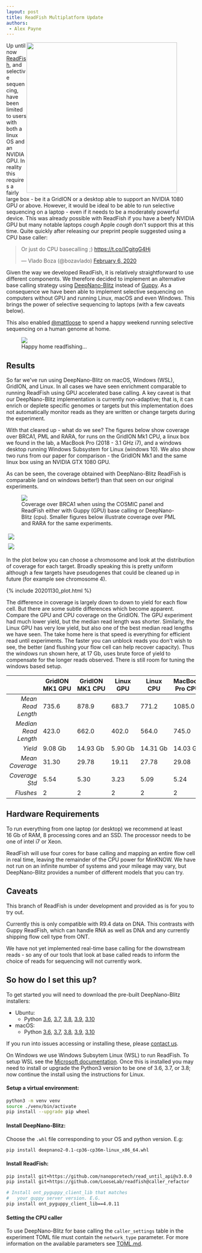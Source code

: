 ```yaml
---
layout: post
title: ReadFish Multiplatform Update
authors: 
 - Alex Payne
---
```


<div style="width: 450px; float: right;">
  <img src="/img/readfish_logo.jpg" width="400px">
</div>

Up until now [ReadFish][7], and selective sequencing, have been limited to users 
with both a linux OS and an NVIDIA GPU. In reality this requires a fairly 
large box - be it a GridION or a desktop able to support an NVIDIA 1080 GPU 
or above.
However, it would be ideal to be able to run selective sequencing on a laptop - 
even if it needs to be a moderately powerful device. This was already possible 
with ReadFish if you have a beefy NVIDIA GPU but many notable laptops *cough* 
Apple *cough* don't support this at this time.
Quite quickly after releasing our preprint people suggested using a CPU base 
caller:

<blockquote class="twitter-tweet" data-conversation="none" data-dnt="true"><p lang="en" dir="ltr">Or just do CPU basecalling ;) <a href="https://t.co/ICgitgG4Hj">https://t.co/ICgitgG4Hj</a></p>&mdash; Vlado Boza (@bozavlado) <a href="https://twitter.com/bozavlado/status/1225478731197812737?ref_src=twsrc%5Etfw">February 6, 2020</a></blockquote> <script async src="https://platform.twitter.com/widgets.js" charset="utf-8"></script>

Given the way we developed ReadFish, it is relatively straightforward to use 
different components. We therefore decided to implement an alternative base 
calling strategy using [DeepNano-Blitz][1] instead of [Guppy][2]. As a 
consequence we have been able to implement selective sequencing on computers 
without GPU and running Linux, macOS and even Windows. This brings the power of 
selective sequencing to laptops (with a few caveats below).

This also enabled [@mattloose][3] to spend a happy weekend running selective 
sequencing on a human genome at home. 

<figure>
  <img src="/img/homeseq.png">
  <figcaption>Happy home readfishing...</figcaption>
</figure>

## Results

So far we've run using DeepNano-Blitz on macOS, Windows (WSL), GridION, and 
Linux. In all cases we have seen enrichment comparable to running ReadFish 
using GPU accelerated base calling. A key caveat is that our DeepNano-Blitz 
implementation is currently non-adaptive; that is, it can enrich or deplete 
specific genomes or targets but this implementation does not automatically 
monitor reads as they are written or change targets during the experiment.

With that cleared up - what do we see? 
The figures below show coverage over BRCA1, PML and RARA, for runs on the 
GridION Mk1 CPU, a linux box we found in the lab, a MacBook Pro (2018 - 3.1 
GHz i7), and a windows desktop running Windows Subsystem for Linux (windows 10).
We also show two runs from our paper for comparison - the GridION Mk1 and the 
same linux box using an NVIDIA GTX 1080 GPU.

As can be seen, the coverage obtained with DeepNano-Blitz ReadFish is 
comparable (and on windows better!) than that seen on our original experiments.

<figure>
  <a href="/img/BRCA1.png"><img src="/img/BRCA1.png"></a>
  <figcaption>
    Coverage over BRCA1 when using the COSMIC panel and ReadFish either with 
    Guppy (GPU) base calling or DeepNano-Blitz (cpu). Smaller figures below 
    illustrate coverage over PML and RARA for the same experiments.
  </figcaption>
</figure>

<style>
/* Three image containers (use 25% for four, and 50% for two, etc) */
.column {
  float: left;
  width: 50%;
  padding: 5px;
}

/* Clear floats after image containers */
.row::after {
  content: "";
  clear: both;
  display: table;
}
</style>

<div class="row">
  <div class="column">
    <a href="/img/PML.png"><img src="/img/PML.png"></a>
  </div>
  <div class="column">
    <a href="/img/RARA.png"><img src="/img/RARA.png"></a>
  </div>
</div>

In the plot below you can choose a chromosome and look at the distribution of 
coverage for each target. Broadly speaking this is pretty uniform although a 
few targets have pseudogenes that could be cleaned up in future (for example 
see chromosome 4).

{% include 20201130_plot.html %}

The difference in coverage is largely down to down to yield for each flow cell. 
But there are some subtle differences which become apparent. Compare the GPU 
and CPU coverage on the GridION. The GPU experiment had much lower yield, but 
the median read length was shorter. Similarly, the Linux GPU has very low yield, 
but also one of the best median read lengths we have seen. The take home here 
is that speed is everything for efficient read until experiments. The faster 
you can unblock reads you don't wish to see, the better (and flushing your 
flow cell can help recover capacity). Thus the windows run shown here, at 
17&nbsp;Gb, uses brute force of yield to compensate for the longer reads 
observed. There is still room for tuning the windows based setup. 


|                      | GridION MK1&nbsp;GPU | GridION MK1&nbsp;CPU | Linux GPU    | Linux CPU     | MacBook Pro&nbsp;CPU | Windows CPU   |
|---------------------:|----------------------|----------------------|--------------|---------------|----------------------|---------------|
| *Mean Read Length*   | 735.6                | 878.9                | 683.7        | 771.2         | 1085.0               | 1146.9        |
| *Median Read Length* | 423.0                | 662.0                | 402.0        | 564.0         | 745.0                | 823.0         |
| *Yield*              | 9.08&nbsp;Gb         | 14.93&nbsp;Gb        | 5.90&nbsp;Gb | 14.31&nbsp;Gb | 14.03&nbsp;Gb        | 17.27&nbsp;Gb |
| *Mean Coverage*      | 31.30                | 29.78                | 19.11        | 27.78         | 29.08                | 34.47         |
| *Coverage Std*       | 5.54                 | 5.30                 | 3.23         | 5.09          | 5.24                 | 6.62          |
| *Flushes*            | 2                    | 2                    | 2            | 2             | 2                    | 3             |


## Hardware Requirements

To run everything from one laptop (or desktop) we recommend at least 16&nbsp;Gb 
of RAM, 8 processing cores and an SSD. The processor needs to be one of intel 
i7 or Xeon. 

ReadFish will use four cores for base calling and mapping an entire flow cell 
in real time, leaving the remainder of the CPU power for MinKNOW. We have not 
run on an infinite number of systems and your mileage may vary, but 
DeepNano-Blitz provides a number of different models that you can try.

## Caveats

This branch of ReadFish is under development and  provided as is for you to try 
out. 

Currently this is only compatible with R9.4 data on DNA. This contrasts with 
Guppy ReadFish, which can handle RNA as well as DNA and any currently shipping 
flow cell type from ONT.

We have not yet implemented real-time base calling for the downstream reads - 
so any of our tools that look at base called reads to inform the choice of 
reads for sequencing will not currently work.

## So how do I set this up?

To get started you will need to download the pre-built DeepNano-Blitz installers:

 - Ubuntu:
   - Python [3.6][8], [3.7][9], [3.8][10], [3.9][11], [3.10][17]
 - macOS:
   - Python [3.6][12], [3.7][13], [3.8][14], [3.9][15], [3.10][18]

If you run into issues accessing or installing these, please [contact us][16].

On Windows we use Windows Subsytem Linux (WSL) to run ReadFish. 
To setup WSL see the [Microsoft documentation][4]. Once this is 
installed you may need to install or upgrade the Python3 version 
to be one of 3.6, 3.7, or 3.8; now continue the install using the 
instructions for Linux.

#### Setup a virtual environment:

```bash
python3 -m venv venv
source ./venv/bin/activate
pip install --upgrade pip wheel
```

#### Install DeepNano-Blitz:

Choose the `.whl` file corresponding to your OS and python version. E.g:

```bash
pip install deepnano2-0.1-cp36-cp36m-linux_x86_64.whl
```

#### Install ReadFish:

```bash
pip install git+https://github.com/nanoporetech/read_until_api@v3.0.0
pip install git+https://github.com/LooseLab/readfish@caller_refactor

# Install ont_pyguppy_client_lib that matches 
#   your guppy server version. E.G.
pip install ont_pyguppy_client_lib==4.0.11
```

#### Setting the CPU caller

To use DeepNano-Blitz for base calling the `caller_settings` table in the 
experiment TOML file must contain the `network_type` parameter. For more 
information on the available parameters see [TOML.md][6].

[1]: https://academic.oup.com/bioinformatics/article/36/14/4191/5831289
[2]: https://www.nanoporetech.com
[3]: https://twitter.com/mattloose
[4]: https://docs.microsoft.com/en-us/windows/wsl/install-win10
[6]: https://github.com/LooseLab/readfish/blob/caller_refactor/TOML.md#deepnano-blitz
[7]: https://www.nature.com/articles/s41587-020-00746-x
[8]: /static/deepnano2-0.1-cp36-cp36m-linux_x86_64.whl
[9]: /static/deepnano2-0.1-cp37-cp37m-linux_x86_64.whl
[10]: /static/deepnano2-0.1-cp38-cp38-linux_x86_64.whl
[11]: /static/deepnano2-0.1-cp39-cp39-linux_x86_64.whl
[12]: /static/deepnano2-0.1-cp36-cp36m-macosx_10_15_x86_64.whl
[13]: /static/deepnano2-0.1-cp37-cp37m-macosx_10_15_x86_64.whl
[14]: /static/deepnano2-0.1-cp38-cp38-macosx_10_15_x86_64.whl
[15]: /static/deepnano2-0.1-cp39-cp39-macosx_10_15_x86_64.whl
[16]: https://github.com/LooseLab/readfish/issues/new/choose
[17]: /static/deepnano2-0.1-cp310-cp310-linux_x86_64.whl
[18]: /static/deepnano2-0.1-cp310-cp310-macosx_11_0_x86_64.whl
